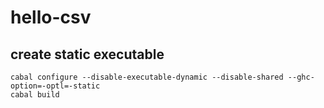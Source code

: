 # hello-csv

## create static executable

```
cabal configure --disable-executable-dynamic --disable-shared --ghc-option=-optl=-static
cabal build
```
